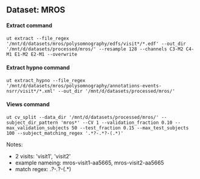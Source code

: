 ## Dataset: MROS

#### Extract command
```
ut extract --file_regex '/mnt/d/datasets/mros/polysomnography/edfs/visit*/*.edf' --out_dir '/mnt/d/datasets/processed/mros/' --resample 128 --channels C3-M2 C4-M1 E1-M2 E2-M1 --overwrite
```

#### Extract hypno command
```
ut extract_hypno --file_regex '/mnt/d/datasets/mros/polysomnography/annotations-events-nsrr/visit*/*.xml' --out_dir '/mnt/d/datasets/processed/mros/'
```

#### Views command
```
ut cv_split --data_dir '/mnt/d/datasets/processed/mros/' --subject_dir_pattern 'mros*' --CV 1 --validation_fraction 0.10 --max_validation_subjects 50 --test_fraction 0.15 --max_test_subjects 100 --subject_matching_regex '.*?-.*?-(.*)'
```

Notes:
- 2 visits: 'visit1', 'visit2'
- example nameing: mros-visit1-aa5665, mros-visit2-aa5665
- match regex: .*?-.*?-(.*)

